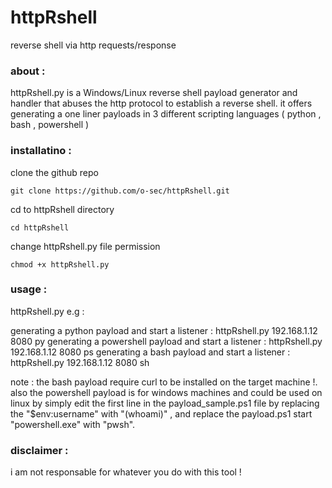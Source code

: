 # httpRshell
reverse shell via http requests/response
### about :
httpRshell.py is a Windows/Linux reverse shell payload generator and handler that abuses the http protocol to establish a reverse shell. it offers generating a one liner payloads in 3 different scripting languages ( python , bash , powershell )

### installatino :
clone the github repo
```
git clone https://github.com/o-sec/httpRshell.git
```
cd to httpRshell directory 
```
cd httpRshell
```
change httpRshell.py file permission
```
chmod +x httpRshell.py
```
### usage :
 httpRshell.py <SERVER-HOST> <SERVER-PORT> <PAYLOAD-TYPE>
e.g :

generating a python payload and start a listener :
httpRshell.py  192.168.1.12 8080 py
generating a powershell payload and start a listener :
httpRshell.py 192.168.1.12 8080 ps
generating a bash payload and start a listener :
httpRshell.py 192.168.1.12 8080 sh

note : 
the bash payload require curl to be installed on the target machine !.
also the powershell payload is for windows machines and could be used on linux by simply edit the first line in the payload_sample.ps1 file by replacing the "$env:username" with "(whoami)" , and replace the payload.ps1 start "powershell.exe" with "pwsh".

### disclaimer :
i am not responsable for whatever you do with this tool !

